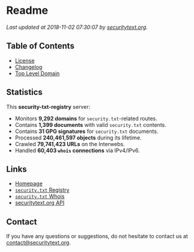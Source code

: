 # Readme

_Last updated at 2018-11-02 07:30:07 by [securitytext.org](https://securitytext.org)._

## Table of Contents

* [License](LICENSE.md)
* [Changelog](CHANGELOG.md)
* [Top Level Domain](TLD.md)

## Statistics

This **security-txt-registry** server:

* Monitors **9,292 domains** for `security.txt`-related routes.
* Contains **1,399 documents** with valid `security.txt` contents.
* Contains **31 GPG signatures** for `security.txt` documents.
* Processed **240,461,597 objects** during its lifetime.
* Crawled **79,741,423 URLs** on the Interwebs.
* Handled **60,403 `whois` connections** via IPv4/IPv6.

## Links

* [Homepage](https://securitytext.org)
* [`security.txt` Registry](https://registry.securitytext.org)
* [`security.txt` Whois](https://whois.securitytext.org)
* [securitytext.org API](https://registry.securitytext.org)

## Contact

If you have any questions or suggestions, do not hesitate to contact us at contact@securitytext.org.
